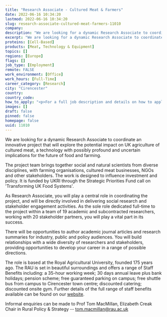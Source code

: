 ```yaml
---
title: "Research Associate - Cultured Meat & Farmers"
date: 2022-06-16 10:34:20
lastmod: 2022-06-16 10:34:20
slug: research-associate-cultured-meat-farmers-11010
company: 
description: "We are looking for a dynamic Research Associate to coordinate an innovative project that will explore the potential impact on UK agriculture of cultured meat, a technology with possibly profound and uncertain implications for the future of food and farming.The project team brings together social and natural scientists from diverse disciplines, with farming organisations, cultured meat businesses, NGOs and other stakeholders. The work is designed to influence investment and policy. It is funded by UKRI through the Strategic Priorities Fund call on ‘Transforming UK Food Systems’."
excerpt: "We are looking for a dynamic Research Associate to coordinate an innovative project that will explore the potential impact on UK agriculture of cultured meat, a technology with possibly profound and uncertain implications for the future of food and farming.The project team brings together social and natural scientists from diverse disciplines, with farming organisations, cultured meat businesses, NGOs and other stakeholders. The work is designed to influence investment and policy. It is funded by UKRI through the Strategic Priorities Fund call on ‘Transforming UK Food Systems’."
proteins: [Cell-Based]
products: [Meat, Technology & Equipment]
topics: []
regions: [Europe]
flags: []
job_type: [Employment]
remote: FALSE
work_environment: [Office]
work_hours: [Full-Time]
career_category: [Research]
city: "Cirencester"
country: 
country_code: 
how_to_apply: "<p>For a full job description and details on how to apply please visit: <a href=\"https://www.rau.ac.uk/about-us/jobs\">https://www.rau.ac.uk/about-us/jobs</a></p>"
images: []
draft: false
pinned: false
homepage: false
uuid: 11010
---
```

We are looking for a dynamic Research Associate to coordinate an
innovative project that will explore the potential impact on UK
agriculture of cultured meat, a technology with possibly profound and
uncertain implications for the future of food and farming.

The project team brings together social and natural scientists from
diverse disciplines, with farming organisations, cultured meat
businesses, NGOs and other stakeholders. The work is designed to
influence investment and policy. It is funded by UKRI through the
Strategic Priorities Fund call on 'Transforming UK Food Systems'.

As Research Associate, you will play a central role in coordinating the
project, and will be directly involved in delivering social research and
stakeholder engagement activities. As the sole role dedicated full-time
to the project within a team of 19 academic and subcontracted
researchers, working with 20 stakeholder partners, you will play a vital
part in its success.

There will be opportunities to author academic journal articles and
research summaries for industry, public and policy audiences. You will
build relationships with a wide diversity of researchers and
stakeholders, providing opportunities to develop your career in a range
of possible directions.

The role is based at the Royal Agricultural University, founded 175
years ago. The RAU is set in beautiful surroundings and offers a range
of Staff Benefits including: a 35-hour working week; 30 days annual
leave plus bank holidays; pension scheme; free guaranteed parking on
campus; free shuttle bus from campus to Cirencester town centre;
discounted catering; discounted onsite gym. Further details of the full
range of staff benefits available can be found on our
[website](https://www.rau.ac.uk/about/jobs/benefits-working-us).

Informal enquiries can be made to Prof Tom MacMillan, Elizabeth Creak
Chair in Rural Policy & Strategy -- <tom.macmillan@rau.ac.uk>
